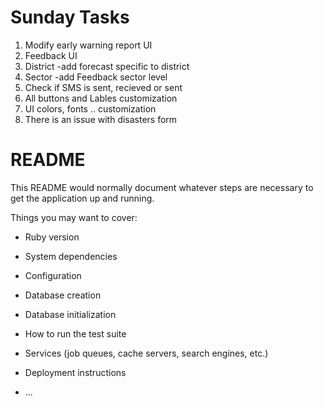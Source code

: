 # Sunday Tasks 
1. Modify early warning report UI 
2. Feedback UI
3. District -add forecast specific to district
4. Sector -add Feedback sector level
5. Check if SMS is sent, recieved or sent 
6. All buttons and Lables customization
7. UI colors, fonts .. customization
8. There is an issue with disasters form 

# README

This README would normally document whatever steps are necessary to get the
application up and running.

Things you may want to cover:

* Ruby version

* System dependencies

* Configuration

* Database creation

* Database initialization

* How to run the test suite

* Services (job queues, cache servers, search engines, etc.)

* Deployment instructions

* ...
